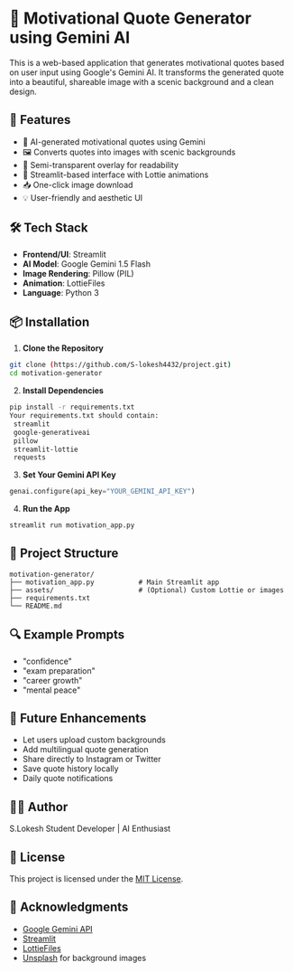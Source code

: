 # 🌟 Motivational Quote Generator using Gemini AI

This is a web-based application that generates motivational quotes based on user input using Google's Gemini AI. It transforms the generated quote into a beautiful, shareable image with a scenic background and a clean design.

## 🚀 Features

- 🔮 AI-generated motivational quotes using Gemini
- 🖼️ Converts quotes into images with scenic backgrounds
- 🧊 Semi-transparent overlay for readability
- 🎨 Streamlit-based interface with Lottie animations
- 📥 One-click image download
- 💡 User-friendly and aesthetic UI

## 🛠️ Tech Stack

- **Frontend/UI**: Streamlit  
- **AI Model**: Google Gemini 1.5 Flash  
- **Image Rendering**: Pillow (PIL)  
- **Animation**: LottieFiles  
- **Language**: Python 3

## 📦 Installation

1. **Clone the Repository**
```bash
git clone (https://github.com/S-lokesh4432/project.git)
cd motivation-generator
```

2. **Install Dependencies**
```bash
pip install -r requirements.txt
Your requirements.txt should contain:
 streamlit
 google-generativeai
 pillow
 streamlit-lottie
 requests
```

3. **Set Your Gemini API Key**
```python
genai.configure(api_key="YOUR_GEMINI_API_KEY")
```

4. **Run the App**
```bash
streamlit run motivation_app.py
```

## 🧱 Project Structure

```
motivation-generator/
├── motivation_app.py           # Main Streamlit app
├── assets/                     # (Optional) Custom Lottie or images
├── requirements.txt
└── README.md
```

## 🔍 Example Prompts

- "confidence"
- "exam preparation"
- "career growth"
- "mental peace"

## 🚧 Future Enhancements

- Let users upload custom backgrounds  
- Add multilingual quote generation  
- Share directly to Instagram or Twitter  
- Save quote history locally  
- Daily quote notifications

## 👨‍💻 Author

S.Lokesh 
Student Developer | AI Enthusiast

## 📃 License

This project is licensed under the [MIT License](LICENSE).

## 🙏 Acknowledgments

- [Google Gemini API](https://ai.google.dev/)
- [Streamlit](https://streamlit.io/)
- [LottieFiles](https://lottiefiles.com/)
- [Unsplash](https://unsplash.com/) for background images
